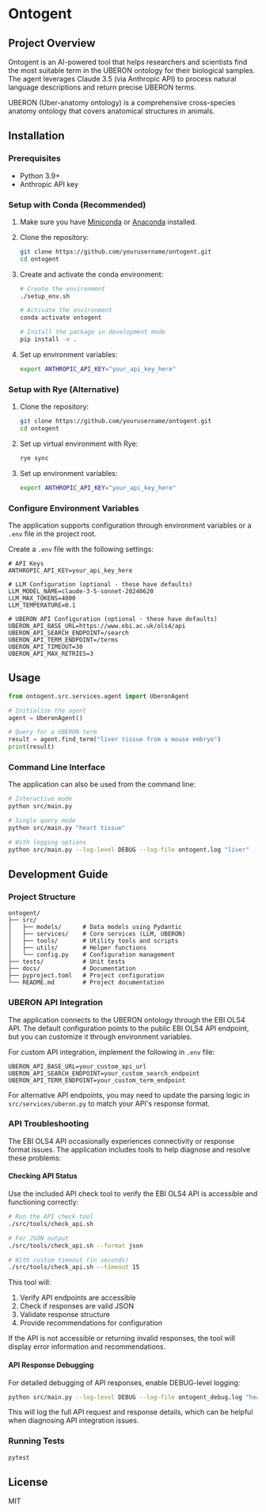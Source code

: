 # Ontogent

## Project Overview

Ontogent is an AI-powered tool that helps researchers and scientists find the most suitable term in the UBERON ontology for their biological samples. The agent leverages Claude 3.5 (via Anthropic API) to process natural language descriptions and return precise UBERON terms.

UBERON (Uber-anatomy ontology) is a comprehensive cross-species anatomy ontology that covers anatomical structures in animals.

## Installation

### Prerequisites

- Python 3.9+
- Anthropic API key

### Setup with Conda (Recommended)

1. Make sure you have [Miniconda](https://docs.conda.io/en/latest/miniconda.html) or [Anaconda](https://www.anaconda.com/download/) installed.

2. Clone the repository:
   ```bash
   git clone https://github.com/yourusername/ontogent.git
   cd ontogent
   ```

3. Create and activate the conda environment:
   ```bash
   # Create the environment
   ./setup_env.sh
   
   # Activate the environment
   conda activate ontogent
   
   # Install the package in development mode
   pip install -e .
   ```

4. Set up environment variables:
   ```bash
   export ANTHROPIC_API_KEY="your_api_key_here"
   ```

### Setup with Rye (Alternative)

1. Clone the repository:
   ```bash
   git clone https://github.com/yourusername/ontogent.git
   cd ontogent
   ```

2. Set up virtual environment with Rye:
   ```bash
   rye sync
   ```

3. Set up environment variables:
   ```bash
   export ANTHROPIC_API_KEY="your_api_key_here"
   ```

### Configure Environment Variables

The application supports configuration through environment variables or a `.env` file in the project root. 

Create a `.env` file with the following settings:

```
# API Keys
ANTHROPIC_API_KEY=your_api_key_here

# LLM Configuration (optional - these have defaults)
LLM_MODEL_NAME=claude-3-5-sonnet-20240620
LLM_MAX_TOKENS=4000
LLM_TEMPERATURE=0.1

# UBERON API Configuration (optional - these have defaults)
UBERON_API_BASE_URL=https://www.ebi.ac.uk/ols4/api
UBERON_API_SEARCH_ENDPOINT=/search
UBERON_API_TERM_ENDPOINT=/terms
UBERON_API_TIMEOUT=30
UBERON_API_MAX_RETRIES=3
```

## Usage

```python
from ontogent.src.services.agent import UberonAgent

# Initialize the agent
agent = UberonAgent()

# Query for a UBERON term
result = agent.find_term("liver tissue from a mouse embryo")
print(result)
```

### Command Line Interface

The application can also be used from the command line:

```bash
# Interactive mode
python src/main.py

# Single query mode
python src/main.py "heart tissue"

# With logging options
python src/main.py --log-level DEBUG --log-file ontogent.log "liver"
```

## Development Guide

### Project Structure

```
ontogent/
├── src/
│   ├── models/      # Data models using Pydantic
│   ├── services/    # Core services (LLM, UBERON)
│   ├── tools/       # Utility tools and scripts
│   ├── utils/       # Helper functions
│   └── config.py    # Configuration management
├── tests/           # Unit tests
├── docs/            # Documentation
├── pyproject.toml   # Project configuration
└── README.md        # Project documentation
```

### UBERON API Integration

The application connects to the UBERON ontology through the EBI OLS4 API. The default configuration points to the public EBI OLS4 API endpoint, but you can customize it through environment variables.

For custom API integration, implement the following in `.env` file:

```
UBERON_API_BASE_URL=your_custom_api_url
UBERON_API_SEARCH_ENDPOINT=your_custom_search_endpoint
UBERON_API_TERM_ENDPOINT=your_custom_term_endpoint
```

For alternative API endpoints, you may need to update the parsing logic in `src/services/uberon.py` to match your API's response format.

### API Troubleshooting

The EBI OLS4 API occasionally experiences connectivity or response format issues. The application includes tools to help diagnose and resolve these problems:

#### Checking API Status

Use the included API check tool to verify the EBI OLS4 API is accessible and functioning correctly:

```bash
# Run the API check tool
./src/tools/check_api.sh

# For JSON output
./src/tools/check_api.sh --format json

# With custom timeout (in seconds)
./src/tools/check_api.sh --timeout 15
```

This tool will:
1. Verify API endpoints are accessible
2. Check if responses are valid JSON
3. Validate response structure
4. Provide recommendations for configuration

If the API is not accessible or returning invalid responses, the tool will display error information and recommendations.

#### API Response Debugging

For detailed debugging of API responses, enable DEBUG-level logging:

```bash
python src/main.py --log-level DEBUG --log-file ontogent_debug.log "heart"
```

This will log the full API request and response details, which can be helpful when diagnosing API integration issues.

### Running Tests

```bash
pytest
```

## License

MIT